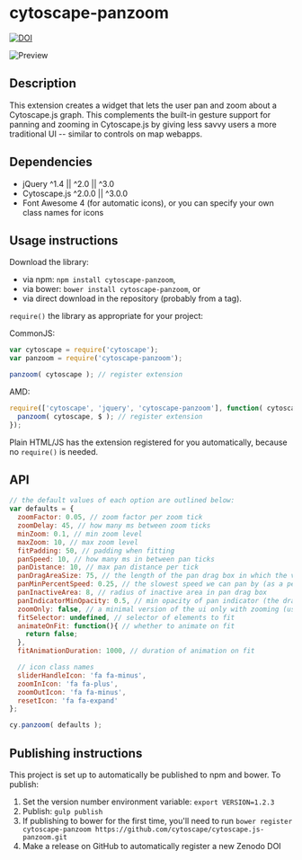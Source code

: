 cytoscape-panzoom
================================================================================
[![DOI](https://zenodo.org/badge/16007634.svg)](https://zenodo.org/badge/latestdoi/16007634)

![Preview](https://raw.githubusercontent.com/cytoscape/cytoscape.js-panzoom/master/img/preview.png)

## Description

This extension creates a widget that lets the user pan and zoom about a Cytoscape.js graph.  This complements the built-in gesture support for panning and zooming in Cytoscape.js by giving less savvy users a more traditional UI -- similar to controls on map webapps.


## Dependencies

 * jQuery ^1.4 || ^2.0 || ^3.0
 * Cytoscape.js ^2.0.0 || ^3.0.0
 * Font Awesome 4 (for automatic icons), or you can specify your own class names for icons


## Usage instructions

Download the library:

 * via npm: `npm install cytoscape-panzoom`,
 * via bower: `bower install cytoscape-panzoom`, or
 * via direct download in the repository (probably from a tag).

`require()` the library as appropriate for your project:

CommonJS:
```js
var cytoscape = require('cytoscape');
var panzoom = require('cytoscape-panzoom');

panzoom( cytoscape ); // register extension
```

AMD:
```js
require(['cytoscape', 'jquery', 'cytoscape-panzoom'], function( cytoscape, $, panzoom ){
  panzoom( cytoscape, $ ); // register extension
});
```

Plain HTML/JS has the extension registered for you automatically, because no `require()` is needed.


## API

```js
// the default values of each option are outlined below:
var defaults = {
  zoomFactor: 0.05, // zoom factor per zoom tick
  zoomDelay: 45, // how many ms between zoom ticks
  minZoom: 0.1, // min zoom level
  maxZoom: 10, // max zoom level
  fitPadding: 50, // padding when fitting
  panSpeed: 10, // how many ms in between pan ticks
  panDistance: 10, // max pan distance per tick
  panDragAreaSize: 75, // the length of the pan drag box in which the vector for panning is calculated (bigger = finer control of pan speed and direction)
  panMinPercentSpeed: 0.25, // the slowest speed we can pan by (as a percent of panSpeed)
  panInactiveArea: 8, // radius of inactive area in pan drag box
  panIndicatorMinOpacity: 0.5, // min opacity of pan indicator (the draggable nib); scales from this to 1.0
  zoomOnly: false, // a minimal version of the ui only with zooming (useful on systems with bad mousewheel resolution)
  fitSelector: undefined, // selector of elements to fit
  animateOnFit: function(){ // whether to animate on fit
    return false;
  },
  fitAnimationDuration: 1000, // duration of animation on fit

  // icon class names
  sliderHandleIcon: 'fa fa-minus',
  zoomInIcon: 'fa fa-plus',
  zoomOutIcon: 'fa fa-minus',
  resetIcon: 'fa fa-expand'
};

cy.panzoom( defaults );
```


## Publishing instructions

This project is set up to automatically be published to npm and bower.  To publish:

1. Set the version number environment variable: `export VERSION=1.2.3`
1. Publish: `gulp publish`
1. If publishing to bower for the first time, you'll need to run `bower register cytoscape-panzoom https://github.com/cytoscape/cytoscape.js-panzoom.git`
1. Make a release on GitHub to automatically register a new Zenodo DOI
